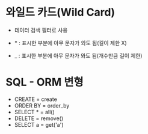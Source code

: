 # 와일드 카드(Wild Card)

- 데이터 검색 필터로 사용

- \* : 표시한 부분에 아무 문자가 와도 됨(길이 제한 X)
- \_ : 표시한 부분에 아무 문자가 와도 됨(개수만큼 길이 제한)

# SQL - ORM 변형

- CREATE = create
- ORDER BY = order_by
- SELECT * = all()
- DELETE = remove()
- SELECT a = get('a')